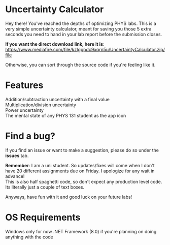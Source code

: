 # Uncertainty Calculator

Hey there! You've reached the depths of optimizing PHYS labs. This is a very simple uncertainty calculator, meant for saving you those 5 extra seconds you need to hand in your lab report before the submission closes.

**If you want the direct download link, here it is**:
https://www.mediafire.com/file/kzlgppdc9xqrn5u/UncertaintyCalculator.zip/file

Otherwise, you can sort through the source code if you're feeling like it. 

# Features
Addition/subtraction uncertainty with a final value  
Multiplication/division uncertainty  
Power uncertainty  
The mental state of any PHYS 131 student as the app icon

# Find a bug?
If you find an issue or want to make a suggestion, please do so under the **issues** tab.

**Remember**: I am a uni student. So updates/fixes will come when I don't have 20 different assignments due on Friday. I apologize for any wait in advance!  
This is also half spaghetti code, so don't expect any production level code. Its literally just a couple of text boxes.

Anyways, have fun with it and good luck on your future labs!

# OS Requirements
Windows only for now
.NET Framework (8.0) if you're planning on doing anything with the code
